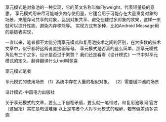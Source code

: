 
享元模式是对象池的一种实现，它的英文名称叫做Flyweight，代表轻量级的意思。
享元模式用来尽可能减少内存使用量，它适合用于可能存在大量重复对象的场景，来缓存可共享的对象，达到对象共享、避免创建过多对象的效果，这样一来就可以提升性能、避免内存移除等。
实现方式有多种，比如Android Message用的是链表实现，

一直以来，笔者都不太能分清享元模式和复用池技术之间的区别，在大多数的技术文章中，似乎都将这两者直接画等号。
享元模式是否真的这么简单，那享元模式角色有三个之多，设计是否过于累赘？
我们还是看看《设计模式》一书中对享元模式的定义，翻译翻译什么tmd叫惊喜

享元模式笔者

享元模式的使用场景
（1）系统中存在大量的相似对象。
（2）需要缓冲池的场景

设计模式-中国电力出版社

关于享元模式的文章，要么上下自相矛盾，要么就一笔带过，和复用池等同
官方（这里指）实在是晦涩难懂
以上是笔者个人对享元模式的理解，若有偏差请多包涵